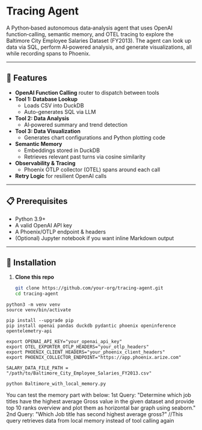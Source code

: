 # Tracing Agent

A Python‐based autonomous data‐analysis agent that uses OpenAI function‐calling, semantic memory, and OTEL tracing to explore the Baltimore City Employee Salaries Dataset (FY2013). The agent can look up data via SQL, perform AI‐powered analysis, and generate visualizations, all while recording spans to Phoenix.

---

## 🚀 Features

- **OpenAI Function Calling** router to dispatch between tools  
- **Tool 1: Database Lookup**  
  - Loads CSV into DuckDB  
  - Auto-generates SQL via LLM  
- **Tool 2: Data Analysis**  
  - AI‐powered summary and trend detection  
- **Tool 3: Data Visualization**  
  - Generates chart configurations and Python plotting code  
- **Semantic Memory**  
  - Embeddings stored in DuckDB  
  - Retrieves relevant past turns via cosine similarity  
- **Observability & Tracing**  
  - Phoenix OTLP collector (OTEL) spans around each call  
- **Retry Logic** for resilient OpenAI calls

---

## 📋 Prerequisites

- Python 3.9+  
- A valid OpenAI API key  
- A Phoenix/OTLP endpoint & headers  
- (Optional) Jupyter notebook if you want inline Markdown output  

---

## 🔧 Installation

1. **Clone this repo**  
   ```bash
   git clone https://github.com/your-org/tracing-agent.git
   cd tracing-agent

```shell
python3 -m venv venv
source venv/bin/activate

pip install --upgrade pip
pip install openai pandas duckdb pydantic phoenix openinference opentelemetry-api

export OPENAI_API_KEY="your_openai_api_key"
export OTEL_EXPORTER_OTLP_HEADERS="your_otlp_headers"
export PHOENIX_CLIENT_HEADERS="your_phoenix_client_headers"
export PHOENIX_COLLECTOR_ENDPOINT="https://app.phoenix.arize.com"

SALARY_DATA_FILE_PATH = "/path/to/Baltimore_City_Employee_Salaries_FY2013.csv"

python Baltimore_with_local_memory.py
```

You can test the memory part with below: 
1st Query: "Determine which job titles have the highest average Gross value in the given dataset and provide top 10 ranks overview and plot them as horizontal bar graph using seaborn." 
2nd Query: "Which Job title has second highest average gross?" //This query retrieves data from local memory instead of tool calling again
